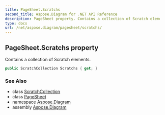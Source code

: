 ```yaml
---
title: PageSheet.Scratchs
second_title: Aspose.Diagram for .NET API Reference
description: PageSheet property. Contains a collection of Scratch elements
type: docs
url: /net/aspose.diagram/pagesheet/scratchs/
---
```

## PageSheet.Scratchs property

Contains a collection of Scratch elements.

```csharp
public ScratchCollection Scratchs { get; }
```

### See Also

* class [ScratchCollection](../../scratchcollection/)
* class [PageSheet](../)
* namespace [Aspose.Diagram](../../pagesheet/)
* assembly [Aspose.Diagram](../../../)


